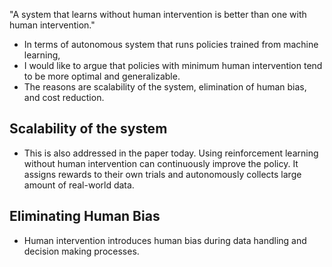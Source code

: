 "A system that learns without human intervention is better than one with human intervention."

- In terms of autonomous system that runs policies trained from machine learning,
- I would like to argue that policies with minimum human intervention tend to be more optimal and generalizable. 
- The reasons are scalability of the system, elimination of human bias, and cost reduction.


## Scalability of the system
- This is also addressed in the paper today. Using reinforcement learning without human intervention can continuously improve the policy. It assigns rewards to their own trials and autonomously collects large amount of real-world data.

## Eliminating Human Bias
- Human intervention introduces  human bias during data handling and decision making processes. 